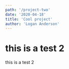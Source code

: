 ```yaml
---
path: '/project-two'
date: '2020-04-18'
title: 'Cool project'
author: 'Logan Anderson'
---
```


# this is a test 2 

this is a test 2